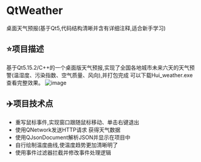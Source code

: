 # QtWeather
桌面天气预报(基于Qt5,代码结构清晰并含有详细注释,适合新手学习)

## :star:项目描述
基于Qt5.15.2/C++的一个桌面版天气预报,实现了全国各地城市未来六天的天气预警(温湿度、污染指数、空气质量、风向),并打包完成 可以下载Hui_weather.exe查看完整效果。
![image](https://github.com/hui0927/QtWeather/assets/117810372/fde6cf58-5b96-4d7d-8ce7-f61741c60dd4)


## :airplane:项目技术点
* 重写鼠标事件,实现窗口跟随鼠标移动、单击右键退出
* 使用QNetwork发送HTTP请求 获得天气数据
* 使用QJsonDocument解析JSON并显示在项目中
* 自行绘制温度曲线,使温度趋势更加清晰明了
* 使用事件过滤器拦截并修改事件处理逻辑

